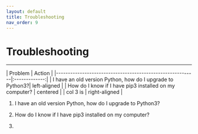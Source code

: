 ```yaml
---
layout: default
title: Troubleshooting
nav_order: 9
---
```


# Troubleshooting
<hr>
| Problem                                                   |      Action   |  
|-----------------------------------------------------------|:-------------:|  
| I have an old version Python, how do I upgrade to Python3?|  left-aligned |  
| How do I know if I have pip3 installed on my computer?    |    centered   |  
| col 3 is | right-aligned |  

1. I have an old version Python, how do I upgrade to Python3?

2. How do I know if I have pip3 installed on my computer?

3.
